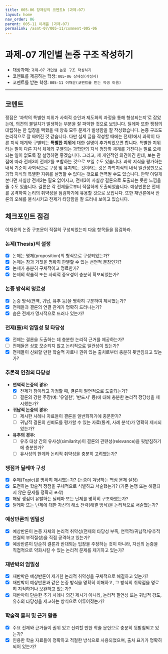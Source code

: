 ```yaml
---
title: 005-06 장제성의 코멘트b (과제-07) 
layout: home
nav_order: 06
parent: 005-11 이채윤 (과제-07)
permalink: /asmt-07/005-11/comment-005-06
---
```


# 과제-07 개인별 논증 구조 작성하기

- 대상과제: `과제-07 개인별 논증 구조 작성하기`
- 코멘트를 제공하는 학생: `005-06 장제성(작성자)` 
- 코멘트를 받는 학생: `005-11 이채윤(코멘트를 받는 학생 이름)` 

---

## 코멘트

쟁점은 '과학의 특별한 지위가 사회적 승인과 제도화의 과정을 통해 형성되는지'로 잡았는데, 의견의 불일치가 발생하는 부분을 잘 파악한 것으로 보입니다.
딜레마 또한 쟁점의 대립하는 한 입장을 택했을 때 양측 모두 문제가 발생함을 잘 작성했습니다.
논증 구조도 논리적으로 잘 짜여진 것 같습니다.
다만 실제 글을 작성할 때에는 전제1에서 과학이 다른 지식 체계와 구별되는 **특별한 지위**에 대한 설명이 추가되었으면 합니다. 특별한 지위라는 말이 다른 지식 체계와 구별되는 과학만의 지식 정당화 체계를 가진다는 말로 오해되는 일이 없도록 잘 설명하면 좋겠습니다.
그리고, 제 개인적인 의견이긴 한데, 보는 관점에 따라 전제3이 전제2를 포함하는 것으로 보일 수도 있습니다. 과학 지식을 평가하는 내적 기준이 사회적으로 구성 및 유지되는 것이라는 것은 과학지식의 내적 일관성만으로 과학 지식의 특별한 지위를 설명할 수 없다는 것으로 연역될 수도 있습니다. 만약 이렇게 본다면 사실상 전제2는 필요 없어지고, 전제3이 사실상 결론으로 도출되는 듯한 느낌을 줄 수도 있습니다.
결론은 각 전제들로부터 적절하게 도출되었습니다.
예상반론은 전제를 공격하여 논리의 취약성을 점검하기에 유용할 것으로 보입니다. 또한 재반론에서 반론의 오해를 불식시키고 전제가 타당함을 잘 드러내 보이고 있습니다.

## 체크포인트 점검

이채윤의 논증 구조문이 적절히 구성되었는지 다음 항목들을 점검하라.

### **논제(Thesis)의 설정**
- [x] 논제는 명제(proposition)의 형식으로 구성되었는가?
- [x] 논제는 참과 거짓을 명확히 판별할 수 있는 선언적 문장인가?
- [x] 논제가 충분히 구체적이고 명료한가?
- [x] 논제의 학술적 또는 사회적 중요성이 충분히 확보되었는가?

### **논증 방식의 명료성**
- [x] 논증 방식(연역, 귀납, 유추 등)을 명확히 구분하여 제시했는가?
- [x] 전제들과 결론의 연결 관계가 명확히 드러나는가?
- [x] 숨은 전제가 명시적으로 드러나 있는가?

### **전제(들)의 엄밀성 및 타당성**
- [x] 전제는 결론을 도출하는 데 충분한 논리적 근거를 제공하는가?
- [ ] 전제들은 상호 모순되지 않고 논리적으로 일관성이 있는가?
- [x] 전제들이 신뢰할 만한 학술적 자료나 권위 있는 출처로부터 충분히 뒷받침되고 있는가?

### **추론적 연결의 타당성**
- **연역적 논증의 경우:**
  - [x] 전제가 참이라고 가정할 때, 결론이 필연적으로 도출되는가?
  - [ ] 결론의 강한 주장(예: '유일한', '반드시' 등)에 대해 충분한 논리적 정당성을 제시했는가?

- **귀납적 논증의 경우:**
  - [ ] 제시한 사례나 자료들이 결론을 일반화하기에 충분한가?
  - [ ] 귀납적 결론의 신뢰도를 평가할 수 있는 자료(통계, 사례 분석)가 명확히 제시되었는가?

- **유추의 경우:**
  - [ ] 유추 대상 간의 유사성(similarity)이 결론의 관련성(relevance)을 뒷받침하기에 충분한가?
  - [ ] 유사성의 한계와 논리적 취약성을 충분히 고려했는가?

### **쟁점과 딜레마 구성**
- [x] 주제(Topic)를 명확히 제시했는가? (논증이 겨냥하는 핵심 문제 설정)
- [x] 도전하는 학술적 쟁점을 구체적으로 식별하고 서술했는가? (기존 논쟁 또는 해결되지 않은 문제를 정확히 포착)
- [x] 해당 쟁점이 유발하는 딜레마 또는 난제를 명확히 구조화했는가?
- [x] 딜레마 또는 난제에 대한 자신의 해소 전략(해결 방식)을 논리적으로 서술했는가?

### **예상반론의 엄밀성**
- [x] 예상반론이 논증 자체의 논리적 취약성(전제의 타당성 부족, 연역적/귀납적/유추적 연결의 부적절성)을 직접 공격하고 있는가?
- [x] 예상반론이 단순히 결론과 반대되는 입장을 주장하는 것이 아니라, 자신의 논증을 직접적으로 약화시킬 수 있는 논리적 문제를 제기하고 있는가?

### **재반박의 엄밀성**
- [x] 재반박은 예상반론이 제기한 논리적 취약성을 구체적으로 해결하고 있는가?
- [x] 재반박이 예상반론과 같은 논증 방식을 명확히 이해하고, 그 방식의 취약점을 명료히 지적하거나 보완하고 있는가?
- [x] 재반박이 단순한 추가 사례나 의견 제시가 아니라, 논리적 필연성 또는 귀납적 강도, 유추의 타당성을 제고하는 방식으로 이루어졌는가?

### **학술적 출처 및 근거 활용**
- [x] 주요 전제와 근거들이 권위 있고 신뢰할 만한 학술 문헌으로 충분히 뒷받침되고 있는가?
- [x] 인용한 학술 자료들이 정확하고 적절한 방식으로 사용되었으며, 출처 표기가 명확히 되어 있는가?

